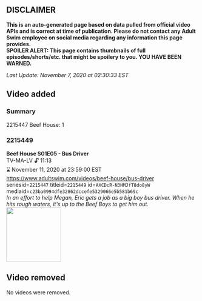 ## DISCLAIMER
**This is an auto-generated page based on data pulled from official video APIs and is correct at time of publication. Please do not contact any Adult Swim employee on social media regarding any information this page provides.**  
**SPOILER ALERT: This page contains thumbnails of full episodes/shorts/etc. that might be spoilery to you. YOU HAVE BEEN WARNED.**  

_Last Update: November 7, 2020 at 02:30:33 EST_
## Video added
### Summary
2215447 Beef House: 1  
### 2215449
**Beef House S01E05 - Bus Driver**  
TV-MA-LV 🔓 11:13  
⌛ November 11, 2020 at 23:59:00 EST  
https://www.adultswim.com/videos/beef-house/bus-driver  
seriesid=`2215447` titleid=`2215449` id=`AXCDcR-N3HMJfT8do8yW` mediaid=`c23ba0994dfe32862dccefe5329066e5b581b69c`  
_In an effort to help Megan, Eric gets a job as a big boy bus driver. When he hits rough waters, it's up to the Beef Boys to get him out._  
<a href="https://media.cdn.adultswim.com/uploads/20200226/thumbnails/2_202261639502-BeefHouse_102_dup-20200106.jpg"><img src="https://media.cdn.adultswim.com/uploads/20200226/thumbnails/2_202261639502-BeefHouse_102_dup-20200106.jpg" height="144px" /></a>
## Video removed
No videos were removed.  
